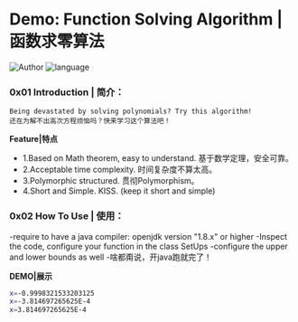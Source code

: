 # Demo: Function Solving Algorithm | 函数求零算法
![Author](https://img.shields.io/badge/Author-gansir-green)  ![language](https://img.shields.io/badge/OpenJDK-1.8.x-green)
### 0x01 Introduction | 简介：

```
Being devastated by solving polynomials? Try this algorithm!
还在为解不出高次方程烦恼吗？快来学习这个算法吧！
```

**Feature|特点**

* 1.Based on Math theorem, easy to understand. 基于数学定理，安全可靠。
* 2.Acceptable time complexity. 时间复杂度不算太高。
* 3.Polymorphic structured. 贯彻Polymorphism。
* 4.Short and Simple. KISS. (keep it short and simple)



### 0x02 How To Use | 使用：
-require to have a java compiler: openjdk version "1.8.x" or higher
-Inspect the code, configure your function in the class SetUps
-configure the upper and lower bounds as well
-啥都甭说，开java跑就完了！

**DEMO|展示**
```bash
x=-0.9998321533203125
x=-3.814697265625E-4
x=3.814697265625E-4
```